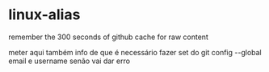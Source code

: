 # linux-alias
remember the 300 seconds of github cache for raw content

meter aqui também info de que é necessário fazer set do 
git config --global email e username senão vai dar erro

